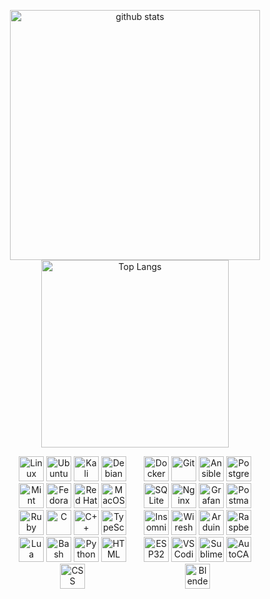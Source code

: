 <p align="center">
  <img src="https://github-readme-stats.vercel.app/api?username=Wl0cKk&rank_icon=github&show_icons=true&theme=tokyonight" alt="github stats" width="400"/>
  <img src="https://github-readme-stats.vercel.app/api/top-langs/?username=Wl0cKk&theme=tokyonight&size_weight=0.1&count_weight=0.2&layout=compact" alt="Top Langs" width="300"/>
</p>
<div align="center">
    <div style="display: flex; flex-wrap: nowrap; justify-content: center;">
        <div style="display: flex; flex-wrap: wrap; width: 400px;">
            <div style="flex: 1;">
                <img src="https://skillicons.dev/icons?i=linux" alt="Linux" width="40" height="40" />  
                <img src="https://skillicons.dev/icons?i=ubuntu" alt="Ubuntu" width="40" height="40" />
                <img src="https://skillicons.dev/icons?i=kali" alt="Kali" width="40" height="40" />
                <img src="https://skillicons.dev/icons?i=debian" alt="Debian" width="40" height="40" />
                <img src="https://skillicons.dev/icons?i=mint" alt="Mint" width="40" height="40" />
                <img src="https://upload.wikimedia.org/wikipedia/commons/thumb/3/3f/Fedora_logo.svg/267px-Fedora_logo.svg.png?20091128031656" alt="Fedora" width="40" height="40" />
                <img src="https://skillicons.dev/icons?i=redhat" alt="Red Hat" width="40" height="40" />
                <img src="https://skillicons.dev/icons?i=apple" alt="MacOS" width="40" height="40" />
                <img src="https://skillicons.dev/icons?i=ruby" alt="Ruby" width="40" height="40" />
                <img src="https://skillicons.dev/icons?i=c" alt="C" width="40" height="40" />
                <img src="https://skillicons.dev/icons?i=cpp" alt="C++" width="40" height="40" />
                <img src="https://skillicons.dev/icons?i=ts" alt="TypeScript" width="40" height="40" />
                <img src="https://skillicons.dev/icons?i=lua" alt="Lua" width="40" height="40" />
                <img src="https://skillicons.dev/icons?i=bash" alt="Bash" width="40" height="40" />
                <img src="https://skillicons.dev/icons?i=python" alt="Python" width="40" height="40" />
                <img src="https://skillicons.dev/icons?i=html" alt="HTML" width="40" height="40" />
                <img src="https://skillicons.dev/icons?i=css" alt="CSS" width="40" height="40" />
            </div>
            <div style="flex: 1;">
                <img src="https://skillicons.dev/icons?i=docker" alt="Docker" width="40" height="40" />
                <img src="https://skillicons.dev/icons?i=git" alt="Git" width="40" height="40" />
                <img src="https://skillicons.dev/icons?i=ansible" alt="Ansible" width="40" height="40" />
                <img src="https://skillicons.dev/icons?i=postgres" alt="PostgreSQL" width="40" height="40" />
                <img src="https://skillicons.dev/icons?i=sqlite" alt="SQLite" width="40" height="40" />
                <img src="https://skillicons.dev/icons?i=nginx" alt="Nginx" width="40" height="40" />
                <img src="https://skillicons.dev/icons?i=grafana" alt="Grafana" width="40" height="40" />
                <img src="https://skillicons.dev/icons?i=postman" alt="Postman" width="40" height="40" />
                <img src="https://encrypted-tbn0.gstatic.com/images?q=tbn:ANd9GcQFwBIzoVFfmX3NPoSIrbGhmCXb4KDgbnZKA1zFltVc9tcpOjELPV1U37sGNf3l0W_gzCs&usqp=CAU" alt="Insomnia" width="40" height="40" />
                <img src="https://upload.wikimedia.org/wikipedia/commons/thumb/c/c6/Wireshark_icon_new.png/600px-Wireshark_icon_new.png?20230509085415" alt="Wireshark" width="40" height="40" />
                <img src="https://skillicons.dev/icons?i=arduino" alt="Arduino" width="40" height="40" />
                <img src="https://skillicons.dev/icons?i=raspberrypi" alt="Raspberry Pi" width="40" height="40" />
                <img src="https://cdn-bdkok.nitrocdn.com/zASfOZhMHRaGYpKaSOphFIhUcxxDXZOx/assets/images/optimized/rev-c608007/www.tshirtgeek.com.br/wp-content/uploads/2021/09/ELE013-600x600.jpg" alt="ESP32" width="40" height="40" />
                <img src="https://skillicons.dev/icons?i=vscodium" alt="VSCodium" width="40" height="40" />
                <img src="https://skillicons.dev/icons?i=sublime" alt="Sublime" width="40" height="40" />
                <img src="https://skillicons.dev/icons?i=autocad" alt="AutoCAD" width="40" height="40" />
                <img src="https://skillicons.dev/icons?i=blender" alt="Blender" width="40" height="40" />
            </div>
        </div>
    </div>
</div>
